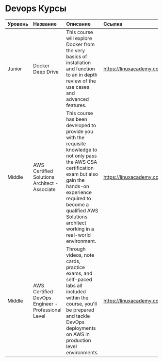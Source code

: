 # Devops Курсы

|    Уровень    |                      Название                      |                                                                                                                           Описание                                                                                                                           |                     Ссылка                      | Длительность |
|:--------------|:---------------------------------------------------|:-------------------------------------------------------------------------------------------------------------------------------------------------------------------------------------------------------------------------------------------------------------|:------------------------------------------------|:-------------|
| Junior        | Docker Deep Drive                                  | This course will explore Docker from the very basics of installation and function to an in depth review of the use cases and advanced features.                                                                                                              | https://linuxacademy.com/cp/modules/view/id/33  | 7h           |
| Middle        | AWS Certified Solutions Architect - Associate      | This course has been developed to provide you with the requisite knowledge to not only pass the AWS CSA certification exam but also gain the hands-on experience required to become a qualified AWS Solutions architect working in a real-world environment. | https://linuxacademy.com/cp/modules/view/id/119 | 22h          |
| Middle        | AWS Certified DevOps Engineer - Professional Level | Through videos, note cards, practice exams, and self-paced labs all included within the course, you'll be prepared and tackle DevOps deployments on AWS in production level environments.                                                                    | https://linuxacademy.com/cp/modules/view/id/35  | 14h          |

